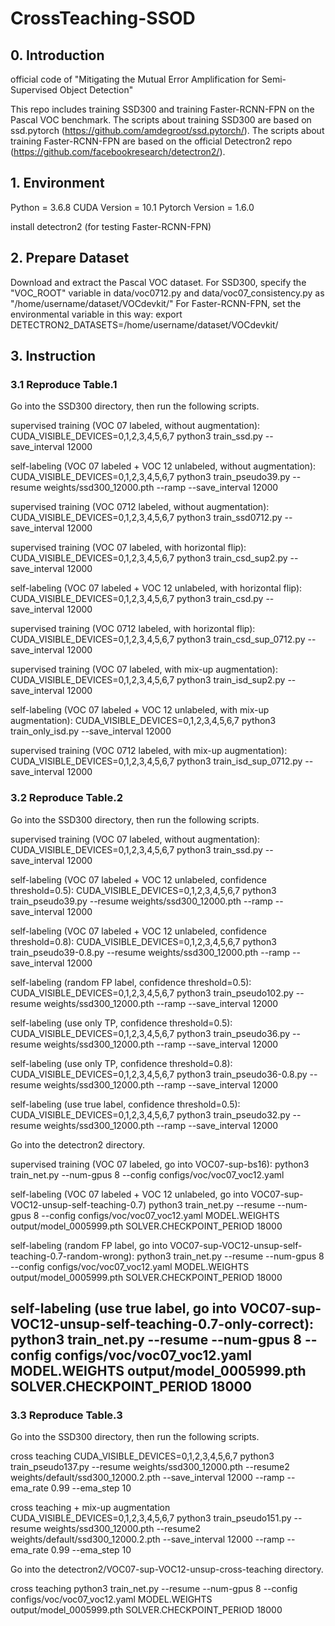# CrossTeaching-SSOD
## 0. Introduction
official code of "Mitigating the Mutual Error Amplification for Semi-Supervised Object Detection"

This repo includes training SSD300 and training Faster-RCNN-FPN on the Pascal VOC benchmark.
The scripts about training SSD300 are based on ssd.pytorch (https://github.com/amdegroot/ssd.pytorch/).
The scripts about training Faster-RCNN-FPN are based on the official Detectron2 repo (https://github.com/facebookresearch/detectron2/).

## 1. Environment
Python = 3.6.8
CUDA Version = 10.1
Pytorch Version = 1.6.0

install detectron2 (for testing Faster-RCNN-FPN)

## 2. Prepare Dataset
Download and extract the Pascal VOC dataset.
For SSD300, specify the "VOC_ROOT" variable in data/voc0712.py and data/voc07_consistency.py as "/home/username/dataset/VOCdevkit/"
For Faster-RCNN-FPN, set the environmental variable in this way: export DETECTRON2_DATASETS=/home/username/dataset/VOCdevkit/

## 3. Instruction
### 3.1 Reproduce Table.1
Go into the SSD300 directory, then run the following scripts.

supervised training (VOC 07 labeled, without augmentation):
CUDA_VISIBLE_DEVICES=0,1,2,3,4,5,6,7 python3 train_ssd.py --save_interval 12000

self-labeling (VOC 07 labeled + VOC 12 unlabeled, without augmentation):
CUDA_VISIBLE_DEVICES=0,1,2,3,4,5,6,7 python3 train_pseudo39.py --resume weights/ssd300_12000.pth --ramp --save_interval 12000

supervised training (VOC 0712 labeled, without augmentation):
CUDA_VISIBLE_DEVICES=0,1,2,3,4,5,6,7 python3 train_ssd0712.py --save_interval 12000

supervised training (VOC 07 labeled, with horizontal flip):
CUDA_VISIBLE_DEVICES=0,1,2,3,4,5,6,7 python3 train_csd_sup2.py --save_interval 12000

self-labeling (VOC 07 labeled + VOC 12 unlabeled, with horizontal flip):
CUDA_VISIBLE_DEVICES=0,1,2,3,4,5,6,7 python3 train_csd.py --save_interval 12000

supervised training (VOC 0712 labeled, with horizontal flip):
CUDA_VISIBLE_DEVICES=0,1,2,3,4,5,6,7 python3 train_csd_sup_0712.py --save_interval 12000

supervised training (VOC 07 labeled, with mix-up augmentation):
CUDA_VISIBLE_DEVICES=0,1,2,3,4,5,6,7 python3 train_isd_sup2.py --save_interval 12000

self-labeling (VOC 07 labeled + VOC 12 unlabeled, with mix-up augmentation):
CUDA_VISIBLE_DEVICES=0,1,2,3,4,5,6,7 python3 train_only_isd.py --save_interval 12000

supervised training (VOC 0712 labeled, with mix-up augmentation):
CUDA_VISIBLE_DEVICES=0,1,2,3,4,5,6,7 python3 train_isd_sup_0712.py --save_interval 12000

### 3.2 Reproduce Table.2
Go into the SSD300 directory, then run the following scripts.

supervised training (VOC 07 labeled, without augmentation):
CUDA_VISIBLE_DEVICES=0,1,2,3,4,5,6,7 python3 train_ssd.py --save_interval 12000

self-labeling (VOC 07 labeled + VOC 12 unlabeled, confidence threshold=0.5):
CUDA_VISIBLE_DEVICES=0,1,2,3,4,5,6,7 python3 train_pseudo39.py --resume weights/ssd300_12000.pth --ramp --save_interval 12000

self-labeling (VOC 07 labeled + VOC 12 unlabeled, confidence threshold=0.8):
CUDA_VISIBLE_DEVICES=0,1,2,3,4,5,6,7 python3 train_pseudo39-0.8.py --resume weights/ssd300_12000.pth --ramp --save_interval 12000

self-labeling (random FP label, confidence threshold=0.5):
CUDA_VISIBLE_DEVICES=0,1,2,3,4,5,6,7 python3 train_pseudo102.py --resume weights/ssd300_12000.pth --ramp --save_interval 12000

self-labeling (use only TP, confidence threshold=0.5):
CUDA_VISIBLE_DEVICES=0,1,2,3,4,5,6,7 python3 train_pseudo36.py --resume weights/ssd300_12000.pth --ramp --save_interval 12000

self-labeling (use only TP, confidence threshold=0.8):
CUDA_VISIBLE_DEVICES=0,1,2,3,4,5,6,7 python3 train_pseudo36-0.8.py --resume weights/ssd300_12000.pth --ramp --save_interval 12000

self-labeling (use true label, confidence threshold=0.5):
CUDA_VISIBLE_DEVICES=0,1,2,3,4,5,6,7 python3 train_pseudo32.py --resume weights/ssd300_12000.pth --ramp --save_interval 12000


Go into the detectron2 directory.

supervised training (VOC 07 labeled, go into VOC07-sup-bs16): 
python3 train_net.py --num-gpus 8 --config configs/voc/voc07_voc12.yaml

self-labeling (VOC 07 labeled + VOC 12 unlabeled, go into VOC07-sup-VOC12-unsup-self-teaching-0.7)
python3 train_net.py --resume --num-gpus 8 --config configs/voc/voc07_voc12.yaml MODEL.WEIGHTS output/model_0005999.pth SOLVER.CHECKPOINT_PERIOD 18000

self-labeling (random FP label, go into VOC07-sup-VOC12-unsup-self-teaching-0.7-random-wrong):
python3 train_net.py --resume --num-gpus 8 --config configs/voc/voc07_voc12.yaml MODEL.WEIGHTS output/model_0005999.pth SOLVER.CHECKPOINT_PERIOD 18000

self-labeling (use true label, go into VOC07-sup-VOC12-unsup-self-teaching-0.7-only-correct):
python3 train_net.py --resume --num-gpus 8 --config configs/voc/voc07_voc12.yaml MODEL.WEIGHTS output/model_0005999.pth SOLVER.CHECKPOINT_PERIOD 18000
----------------------------------------------------------------------------



### 3.3 Reproduce Table.3
Go into the SSD300 directory, then run the following scripts.

cross teaching
CUDA_VISIBLE_DEVICES=0,1,2,3,4,5,6,7 python3 train_pseudo137.py --resume weights/ssd300_12000.pth --resume2 weights/default/ssd300_12000.2.pth --save_interval 12000 --ramp --ema_rate 0.99 --ema_step 10

cross teaching + mix-up augmentation
CUDA_VISIBLE_DEVICES=0,1,2,3,4,5,6,7 python3 train_pseudo151.py --resume weights/ssd300_12000.pth --resume2 weights/default/ssd300_12000.2.pth --save_interval 12000 --ramp --ema_rate 0.99 --ema_step 10


Go into the detectron2/VOC07-sup-VOC12-unsup-cross-teaching directory.

cross teaching
python3 train_net.py --resume --num-gpus 8 --config configs/voc/voc07_voc12.yaml MODEL.WEIGHTS output/model_0005999.pth SOLVER.CHECKPOINT_PERIOD 18000
